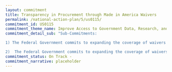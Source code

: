 ```yaml
---
layout: commitment
title: Transparency in Procurement through Made in America Waivers
permalink: /national-action-plan/5/us0115/
commitment_id: US0115
commitment_theme_name: Improve Access to Government Data, Research, and Information
commitment_detail_sub: "Sub-Commitments:

1) The Federal Government commits to expanding the coverage of waivers reported on the Made in America website, including by expanding to public interest and unreasonable cost waivers, 

2)  The Federal Government commits to expanding the coverage of waivers reported on the Made in America website, including by… making it easier to search for waivers related to both procurement and Federal financial assistance (such as grants)."
commitment_status: On Track -
commitment_narrative: placeholder
---
```


